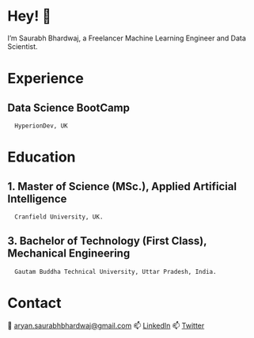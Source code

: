 # Hey! 👋
I’m Saurabh Bhardwaj, a Freelancer Machine Learning Engineer and Data Scientist. 

# Experience
## Data Science BootCamp
      HyperionDev, UK
      
# Education 
## 1. Master of Science (MSc.), Applied Artificial Intelligence
      Cranfield University, UK.

## 3. Bachelor of Technology (First Class), Mechanical Engineering
      Gautam Buddha Technical University, Uttar Pradesh, India.

# Contact
:e-mail: aryan.saurabhbhardwaj@gmail.com
📫 [LinkedIn](https://www.linkedin.com/in/saurabhbhardwajofficial/)
📫 [Twitter](https://twitter.com/saurabh_bhar)



<!---
Bhardwaj-Saurabh/Bhardwaj-Saurabh is a ✨ special ✨ repository because its `README.md` (this file) appears on your GitHub profile.
You can click the Preview link to take a look at your changes.
--->
